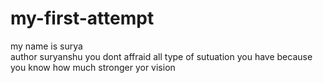 # my-first-attempt
my name is surya 
<br>
author suryanshu
you dont affraid all type of sutuation you have because you know how much stronger yor vision
